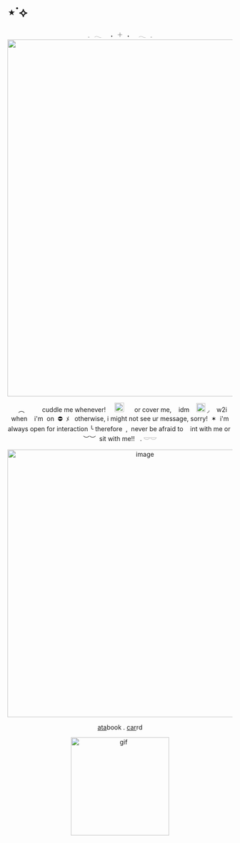 # ⋆˙⟡


<div align="center">
𓈒⠀𓂃⠀⠀˖⠀𓇬⠀˖⠀⠀𓂃⠀𓈒
  <div align="center">
<img width="1800" height="800" alt="image" src="https://media.discordapp.net/attachments/1406201432738365532/1418902238415290500/7a63d4c91a83613b8088c9cde3f3ceaf_2.gif?ex=68cfcf2f&is=68ce7daf&hm=548613126a2acff3ef97904e7c22de5a6454ab01bece27f1a81799063bc85f37&=&width=750&height=422" />
    <p align="center">
      ‎‎ ‎ ‎ ︵ ‎‎ ‎ ‎ ‎‎ ‎ ‎ ‎‎ ‎ ‎ cuddle me whenever! ‎ ‎‎ ‎ ‎ <img width="21" height="21" alt="image" src="https://64.media.tumblr.com/665117f3862e5c0b7ae6ba00f9a1ebac/0267cbb62ed7e3e6-df/s75x75_c1/537115ad36bc8406108d9a3727ee249a14a3d432.gifv" />
 ‎‎ ‎ ‎ ‎ ‎ or cover me, ‎‎ ‎ ‎ idm ‎‎ ‎ ‎ <img width="20" height="20" alt="image" src="https://64.media.tumblr.com/103e73d85e63afe1d9f2a6365f618089/0267cbb62ed7e3e6-5b/s75x75_c1/348b00ba20e15b7f7aaeb6043e40de8d6a939b74.gifv" /> 
◞ ‎‎ ‎ ‎ w2i when ‎‎ ‎ ‎ i'm ‎‎ ‎on ‎ ⛔  ‎ ‎ﾒ ‎‎ ‎ otherwise, i might not see ur message, sorry! ‎‎ ✶ ‎ i'm always open for interaction ╰ therefore ‎ ,‎‎ ‎  never be afraid to  ‎ ‎‎ ‎ int with me or ‎ ‎‎︶︶ ‎  sit with me!! ‎ ‎‎ ‎.  𓎟𓎟
      <div align="center">
      <img width="600" height="600" alt="image" src="https://64.media.tumblr.com/b042459c2caa5ac29c5d91caca870df7/9b360b95216ccc4d-93/s1280x1920/051313e19ca9b1ba7633871b360da8f481e2f5b9.pnj" />

<p align="center">
  <a href="https://whatsurnamegirlfriend.atabook.org/">ata</a>book .
  <a href="https://theoceanswaveshealmysoul.carrd.co/">car</a>rd
</p>
    <p align="center">
<img width="220" height="220" alt="gif" src="https://i.pinimg.com/originals/99/e4/df/99e4dfe40fcc342649e49a716ce153e4.gif" />

























